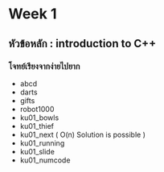 # Week 1

## หัวข้อหลัก : introduction to C++

### โจทย์เรียงจากง่ายไปยาก
- abcd
- darts
- gifts
- robot1000
- ku01_bowls
- ku01_thief
- ku01_next ( O(n) Solution is possible )
- ku01_running
- ku01_slide
- ku01_numcode